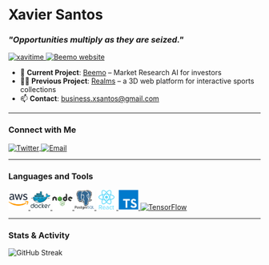 <h1>Xavier Santos</h1>
<h3><em>"Opportunities multiply as they are seized."</em></h3>

<p>
  <a href="https://twitter.com/xavitime" target="_blank">
    <img src="https://img.shields.io/twitter/follow/xavitime?logo=twitter&style=for-the-badge" alt="xavitime" />
  </a>
  <a href="https://beemo.tech" target="_blank">
    <img src="https://img.shields.io/badge/-beemo.tech-blue?style=for-the-badge" alt="Beemo website"/>
  </a>
</p>

- 🔭 **Current Project**: [Beemo](https://beemo.tech) – Market Research AI for investors
- 👨‍💻 **Previous Project**: [Realms](https://www.onrealms.io/showroom/demo) – a 3D web platform for interactive sports collections
- 📫 **Contact**: business.xsantos@gmail.com

---

<h3>Connect with Me</h3>
<p>
  <a href="https://twitter.com/xavitime" target="_blank">
    <img align="center" src="https://raw.githubusercontent.com/rahuldkjain/github-profile-readme-generator/master/src/images/icons/Social/twitter.svg" alt="Twitter" height="30" width="40" />
  </a>
  <a href="mailto:business.xsantos@gmail.com">
    <img align="center" src="https://img.icons8.com/ios/50/000000/gmail.png" alt="Email" height="30" width="40"/>
  </a>
</p>

---

<h3>Languages and Tools</h3>
<p>
  <a href="https://aws.amazon.com" target="_blank" rel="noreferrer">
    <img src="https://raw.githubusercontent.com/devicons/devicon/master/icons/amazonwebservices/amazonwebservices-original-wordmark.svg" alt="AWS" width="40" height="40"/>
  </a>
  <a href="https://www.docker.com/" target="_blank" rel="noreferrer">
    <img src="https://raw.githubusercontent.com/devicons/devicon/master/icons/docker/docker-original-wordmark.svg" alt="Docker" width="40" height="40"/>
  </a>
  <a href="https://nodejs.org" target="_blank" rel="noreferrer">
    <img src="https://raw.githubusercontent.com/devicons/devicon/master/icons/nodejs/nodejs-original-wordmark.svg" alt="Node.js" width="40" height="40"/>
  </a>
  <a href="https://www.postgresql.org" target="_blank" rel="noreferrer">
    <img src="https://raw.githubusercontent.com/devicons/devicon/master/icons/postgresql/postgresql-original-wordmark.svg" alt="PostgreSQL" width="40" height="40"/>
  </a>
  <a href="https://reactjs.org/" target="_blank" rel="noreferrer">
    <img src="https://raw.githubusercontent.com/devicons/devicon/master/icons/react/react-original-wordmark.svg" alt="React" width="40" height="40"/>
  </a>
  <a href="https://www.typescriptlang.org/" target="_blank" rel="noreferrer">
    <img src="https://raw.githubusercontent.com/devicons/devicon/master/icons/typescript/typescript-original.svg" alt="TypeScript" width="40" height="40"/>
  </a>
  <a href="https://tensorflow.org" target="_blank" rel="noreferrer">
    <img src="https://www.vectorlogo.zone/logos/tensorflow/tensorflow-icon.svg" alt="TensorFlow" width="40" height="40"/>
  </a>
</p>

---

### Stats & Activity

  <img src="https://github-readme-streak-stats.herokuapp.com/?user=xaviers1998&theme=tokyonight" alt="GitHub Streak" />

